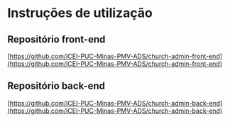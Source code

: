 # Instruções de utilização

## Repositório front-end

[https://github.com/ICEI-PUC-Minas-PMV-ADS/church-admin-front-end](https://github.com/ICEI-PUC-Minas-PMV-ADS/church-admin-front-end)
## Repositório back-end

[https://github.com/ICEI-PUC-Minas-PMV-ADS/church-admin-back-end](https://github.com/ICEI-PUC-Minas-PMV-ADS/church-admin-back-end)